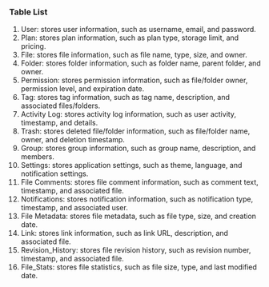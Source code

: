 ### Table List 
1. User: stores user information, such as username, email, and password.
2. Plan: stores plan information, such as plan type, storage limit, and pricing.
3. File: stores file information, such as file name, type, size, and owner.
4. Folder: stores folder information, such as folder name, parent folder, and owner.
5. Permission: stores permission information, such as file/folder owner, permission level, and expiration date.
6. Tag: stores tag information, such as tag name, description, and associated files/folders.
7. Activity Log: stores activity log information, such as user activity, timestamp, and details.
8. Trash: stores deleted file/folder information, such as file/folder name, owner, and deletion timestamp.
9. Group: stores group information, such as group name, description, and members.
10. Settings: stores application settings, such as theme, language, and notification settings.
11. File Comments: stores file comment information, such as comment text, timestamp, and associated file.
12. Notifications: stores notification information, such as notification type, timestamp, and associated user.
13. File Metadata: stores file metadata, such as file type, size, and creation date.
14. Link: stores link information, such as link URL, description, and associated file.
15. Revision_History: stores file revision history, such as revision number, timestamp, and associated file.
16. File_Stats: stores file statistics, such as file size, type, and last modified date.

